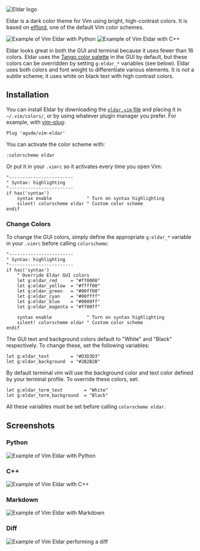 ![Eldar logo](https://raw.githubusercontent.com/agude/vim-eldar/image_rehost/images/eldar_logo.svg.png?raw=true "Eldar logo")

Eldar is a dark color theme for Vim using bright, high-contrast colors. It is
based on [elflord][elcs], one of the default Vim color schemes.

[elcs]: https://github.com/vim/vim/blob/master/runtime/colors/elflord.vim

![Example of Vim Eldar with Python](https://raw.githubusercontent.com/agude/vim-eldar/image_rehost/images/eldar_python.png?raw=true "Example of Vim Eldar with Python")
![Example of Vim Eldar with C++](https://raw.githubusercontent.com/agude/vim-eldar/image_rehost/images/eldar_cpp.png?raw=true "Example of Vim Eldar with C++")

Eldar looks great in both the GUI and terminal because it uses fewer than 16
colors. Eldar uses the [Tango color palette][tango] in the GUI by default, but
these colors can be overridden by setting `g:eldar_*` variables (see below).
Eldar uses both colors and font weight to differentiate various elements. It
is not a subtle scheme; it uses white on black text with high contrast colors.

[tango]: http://tango.freedesktop.org/Tango_Icon_Theme_Guidelines#Color_Palette

## Installation

You can install Eldar by downloading the [`eldar.vim` file][file] and placing
it in `~/.vim/colors/`, or by using whatever plugin manager you prefer. For
example, with [vim-plug][plug]:

[file]: /colors/eldar.vim
[plug]: https://github.com/junegunn/vim-plug

```vim
Plug 'agude/vim-eldar'
```

You can activate the color scheme with:

```vim
:colorscheme eldar
```

Or put it in your `.vimrc` so it activates every time you open Vim:

```vim
"------------------------
" Syntax: highlighting
"------------------------
if has('syntax')
    syntax enable             " Turn on syntax highlighting
    silent! colorscheme eldar " Custom color scheme
endif
```

### Change Colors

To change the GUI colors, simply define the appropriate `g:eldar_*` variable
in your `.vimrc` before calling `colorscheme`:

```vim
"------------------------
" Syntax: highlighting
"------------------------
if has('syntax')
    " Override Eldar GUI colors
    let g:eldar_red     = "#ff0000"
    let g:eldar_yellow  = "#ffff00"
    let g:eldar_green   = "#00ff00"
    let g:eldar_cyan    = "#00ffff"
    let g:eldar_blue    = "#0000ff"
    let g:eldar_magenta = "#ff00ff"

    syntax enable             " Turn on syntax highlighting
    silent! colorscheme eldar " Custom color scheme
endif
```
The GUI text and background colors default to "White" and "Black"
respectively. To change these, set the following variables:

```vim
let g:eldar_text        = "#D3D3D3"
let g:eldar_background  = "#2B2B2B"
```

By default terminal vim will use the background color and text color defined
by your terminal profile. To override these colors, set:

```vim
let g:eldar_term_text        = "White"
let g:eldar_term_background  = "Black"
```

All these variables must be set before calling `colorscheme eldar`.

## Screenshots

### Python

![Example of Vim Eldar with Python](https://raw.githubusercontent.com/agude/vim-eldar/image_rehost/images/eldar_python.png?raw=true "Example of Vim Eldar with Python")

### C++

![Example of Vim Eldar with C++](https://raw.githubusercontent.com/agude/vim-eldar/image_rehost/images/eldar_cpp.png?raw=true "Example of Vim Eldar with C++")

### Markdown

![Example of Vim Eldar with Markdown](https://raw.githubusercontent.com/agude/vim-eldar/image_rehost/images/eldar_markdown.png?raw=true "Example of Vim Eldar with Markdown")

### Diff

![Example of Vim Eldar performing a diff](https://raw.githubusercontent.com/agude/vim-eldar/image_rehost/images/eldar_diff.png?raw=true "Example of Vim Eldar performing a diff")
